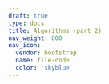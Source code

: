 ```yaml
---
draft: true
type: docs
title: Algorithms (part 2)
nav_weight: 800
nav_icon:
  vendor: bootstrap
  name: file-code
  color: 'skyblue'
---
```

